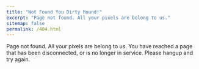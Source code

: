 ```yaml
---
title: "Not Found You Dirty Hound!"
excerpt: "Page not found. All your pixels are belong to us."
sitemap: false
permalink: /404.html
---
```


Page not found. All your pixels are belong to us.
You have reached a page that has been disconnected, or is no longer in service. Please hangup and try again.